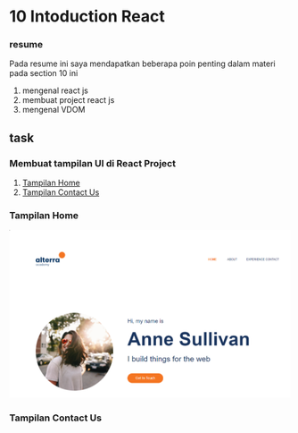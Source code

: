 # 10 Intoduction React
### resume
Pada resume ini saya mendapatkan beberapa poin penting dalam materi pada section 10 ini
1. mengenal react js
2. membuat project react js
3. mengenal VDOM

## task
### Membuat tampilan UI di React Project
1. [Tampilan Home](#tampilan-home)
2. [Tampilan Contact Us](#tampilan-contact-us)

### Tampilan Home

![1.PNG](./screenshot/1.PNG)

### Tampilan Contact Us